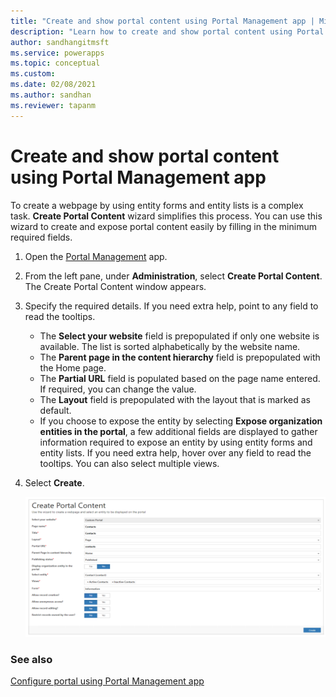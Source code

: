 ```yaml
---
title: "Create and show portal content using Portal Management app | MicrosoftDocs"
description: "Learn how to create and show portal content using Portal Management app."
author: sandhangitmsft
ms.service: powerapps
ms.topic: conceptual
ms.custom: 
ms.date: 02/08/2021
ms.author: sandhan
ms.reviewer: tapanm
---
```


# Create and show portal content using Portal Management app

To create a webpage by using entity forms and entity lists is a complex task. **Create Portal Content** wizard simplifies this process. You can use this wizard to create and expose portal content easily by filling in the minimum required fields.

1. Open the [Portal Management](configure-portal.md) app.

1. From the left pane, under **Administration**, select **Create Portal Content**. The Create Portal Content window appears.

4. Specify the required details. If you need extra help, point to any field to read the tooltips.

    - The **Select your website** field is prepopulated if only one website is available. The list is sorted alphabetically by the website name.
    - The **Parent page in the content hierarchy** field is prepopulated with the Home page.
    - The **Partial URL** field is populated based on the page name entered. If required, you can change the value.
    - The **Layout** field is prepopulated with the layout that is marked as default.
    - If you choose to expose the entity by selecting **Expose organization entities in the portal**, a few additional fields are displayed to gather information required to expose an entity by using entity forms and entity lists. If you need extra help, hover over any field to read the tooltips. You can also select multiple views.

5. Select **Create**.

   ![Create portal content using administrative wizard](media/create-portal-content.png "Create portal content by using the administrative wizard")  

### See also

[Configure portal using Portal Management app](configure-portal.md)
